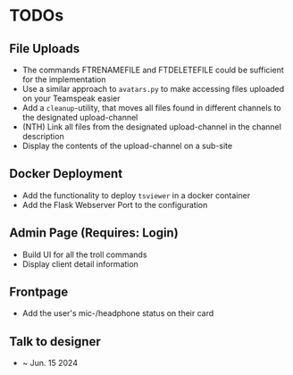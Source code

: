 # TODOs

## File Uploads
- The commands FTRENAMEFILE and FTDELETEFILE could be sufficient for the implementation
- Use a similar approach to `avatars.py` to make accessing files uploaded on your Teamspeak easier
- Add a `cleanup`-utility, that moves all files found in different channels to the designated upload-channel
- (NTH) Link all files from the designated upload-channel in the channel description
- Display the contents of the upload-channel on a sub-site

## Docker Deployment
- Add the functionality to deploy `tsviewer` in a docker container
- Add the Flask Webserver Port to the configuration

## Admin Page (Requires: Login)
- Build UI for all the troll commands
- Display client detail information

## Frontpage
- Add the user's mic-/headphone status on their card

## Talk to designer
- ~ Jun. 15 2024